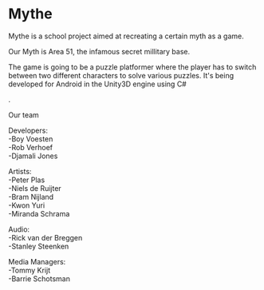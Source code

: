 # Mythe

Mythe is a school project aimed at recreating a certain myth as a game.

Our Myth is Area 51, the infamous secret millitary base.

The game is going to be a puzzle platformer where the player has to switch between two different characters to solve various puzzles.
It's being developed for Android in the Unity3D engine using C#

.

Our team

Developers:   
-Boy Voesten   
-Rob Verhoef   
-Djamali Jones     
  
Artists:  
-Peter Plas    
-Niels de Ruijter    
-Bram Nijland    
-Kwon Yuri   
-Miranda Schrama   
  
Audio:  
-Rick van der Breggen  
-Stanley Steenken  
  
Media Managers:   
-Tommy Krijt   
-Barrie Schotsman    
